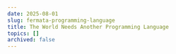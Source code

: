 ```yaml
---
date: 2025-08-01
slug: fermata-programming-language
title: The World Needs Another Programming Language
topics: []
archived: false
---
```

